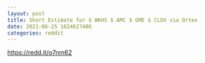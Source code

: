 ```yaml
--- 
layout: post 
title: Short Estimate for $ WKHS $ AMC $ GME $ CLOV via Ortex 
date: 2021-06-25 1624627406 
categories: reddit 
--- 
```

https://redd.it/o7nm62